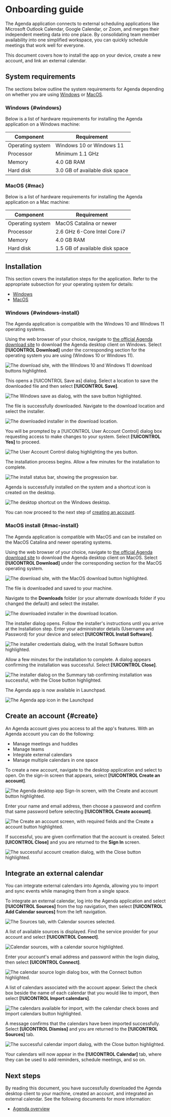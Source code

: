 # Onboarding guide

The Agenda application connects to external scheduling applications like Microsoft Outlook Calendar, Google Calendar, or Zoom, and merges their independent meeting data into one place. By consolidating team member availability into one simplified workspace, you can quickly schedule meetings that work well for everyone. 

This document covers how to install the app on your device, create a new account, and link an external calendar.

## System requirements

The sections below outline the system requirements for Agenda depending on whether you are using [Windows](#windows) or [MacOS](#mac).

### Windows {#windows}

Below is a list of hardware requirements for installing the Agenda application on a Windows machine:

| Component | Requirement |
| --- | --- |
| Operating system | Windows 10 or Windows 11 |
| Processor | Minimum 1.1 GHz |
| Memory | 4.0 GB RAM |
| Hard disk | 3.0 GB of available disk space |

### MacOS {#mac}

Below is a list of hardware requirements for installing the Agenda application on a Mac machine:

| Component | Requirement |
| --- | --- |
| Operating system | MacOS Catalina or newer |
| Processor | 2.6 GHz 6-Core Intel Core i7 |
| Memory | 4.0 GB RAM |
| Hard disk | 1.5 GB of available disk space |

## Installation

This section covers the installation steps for the application. Refer to the appropriate subsection for your operating system for details:

* [Windows](#windows-install)
* [MacOS](#mac-install)

### Windows {#windows-install}

The Agenda application is compatible with the Windows 10 and Windows 11 operating systems.

Using the web browser of your choice, navigate to [the official Agenda download site](https://www.example.agenda.ca/download-app) to download the Agenda desktop client on Windows. Select **[!UICONTROL Download]** under the corresponding section for the operating system you are using (Windows 10 or Windows 11).

![The download site, with the Windows 10 and Windows 11 download buttons highlighted.](./images/onboarding/download-center-windows.png)

This opens a [!UICONTROL Save as] dialog. Select a location to save the downloaded file and then select **[!UICONTROL Save]**.

![The Windows save as dialog, with the save button highlighted.](./images/onboarding/save-as.png)

The file is successfully downloaded. Navigate to the download location and select the installer. 

![The downloaded installer in the download location.](./images/onboarding/launch-installer.png)

You will be prompted by a [!UICONTROL User Account Control] dialog box requesting access to make changes to your system. Select **[!UICONTROL Yes]** to proceed.

![The User Account Control dialog highlighting the yes button.](./images/onboarding/user-account-control.png)

The installation process begins. Allow a few minutes for the installation to complete.

![The install status bar, showing the progression bar.](./images/onboarding/installing.png)

Agenda is successfully installed on the system and a shortcut icon is created on the desktop.

![The desktop shortcut on the Windows desktop.](./images/onboarding/desktop-shortcut.png)

You can now proceed to the next step of [creating an account](#create).

### MacOS install {#mac-install}

The Agenda application is compatible with MacOS and can be installed on the MacOS Catalina and newer operating systems.

Using the web browser of your choice, navigate to [the official Agenda download site](https://www.example.agenda.ca/download-app) to download the Agenda desktop client on MacOS. Select **[!UICONTROL Download]** under the corresponding section for the MacOS operating system.

![The download site, with the MacOS download button highlighted.](./images/onboarding/download-center-mac.png)

The file is downloaded and saved to your machine.

Navigate to the **Downloads** folder (or your alternate downloads folder if you changed the default) and select the installer.

![The downloaded installer in the download location.](./images/onboarding/launch-installer-mac.png)

The installer dialog opens. Follow the installer's instructions until you arrive at the Installation step. Enter your administrator details (Username and Password) for your device and select **[!UICONTROL Install Software]**.

![The installer credentials dialog, with the Install Software button highlighted.](./images/onboarding/installer-credentials.png)

Allow a few minutes for the installation to complete. A dialog appears confirming the installation was successful. Select **[!UICONTROL Close]**.

![The installer dialog on the Summary tab confirming installation was successful, with the Close button highlighted.](./images/onboarding/installation-successful.png)

The Agenda app is now available in Launchpad.

![The Agenda app icon in the Launchpad](./images/onboarding/launchpad.png)

## Create an account {#create}

An Agenda account gives you access to all the app's features. With an Agenda account you can do the following:

* Manage meetings and huddles
* Manage teams
* Integrate external calendars
* Manage multiple calendars in one space

To create a new account, navigate to the desktop application and select to open. On the sign-in screen that appears, select **[!UICONTROL Create an account]**.

![The Agenda desktop app Sign-In screen, with the Create and account button highlighted.](./images/onboarding/create-an-account.png)

Enter your name and email address, then choose a password and confirm that same password before selecting **[!UICONTROL Create account]**.

![The Create an account screen, with required fields and the Create a account button highlighted.](./images/onboarding/complete-create-account.png)

If successful, you are given confirmation that the account is created. Select **[UICONTROL Close]** and you are returned to the **Sign In** screen.

![The successful account creation dialog, with the Close button highlighted.](./images/onboarding/account-creation-successful.png)

## Integrate an external calendar

You can integrate external calendars into Agenda, allowing you to import and sync events while managing them from a single space.

To integrate an external calendar, log into the Agenda application and select **[!UICONTROL Sources]** from the top navigation, then select **[!UICONTROL Add Calendar sources]** from the left navigation.

![The Sources tab, with Calendar sources selected.](./images/onboarding/calendar-sources.png)

A list of available sources is displayed. Find the service provider for your account and select **[!UICONTROL Connect]**.

![Calendar sources, with a calendar source highlighted.](./images/onboarding/select-source.png)

Enter your account's email address and password within the login dialog, then select **[UICONTROL Connect]**.

![The calendar source login dialog box, with the Connect button highlighted.](./images/onboarding/calendar-source-login.png)

A list of calendars associated with the account appear. Select the check box beside the name of each calendar that you would like to import, then select **[!UICONTROL Import calendars]**.

![The calendars available for import, with the calendar check boxes and Import calendars button highlighted.](./images/onboarding/select-calendars.png)

A message confirms that the calendars have been imported successfully. Select **[UICONTROL Dismiss]** and you are returned to the **[!UICONTROL Sources]** tab.

![The successful calendar import dialog, with the Close button highlighted.](./images/onboarding/import-calendars-successful.png)

Your calendars will now appear in the **[!UICONTROL Calendar]** tab, where they can be used to add reminders, schedule meetings, and so on.

## Next steps

By reading this document, you have successfully downloaded the Agenda desktop client to your machine, created an account, and integrated an external calendar. See the following documents for more information: 

* [Agenda overview](./overview.md)
